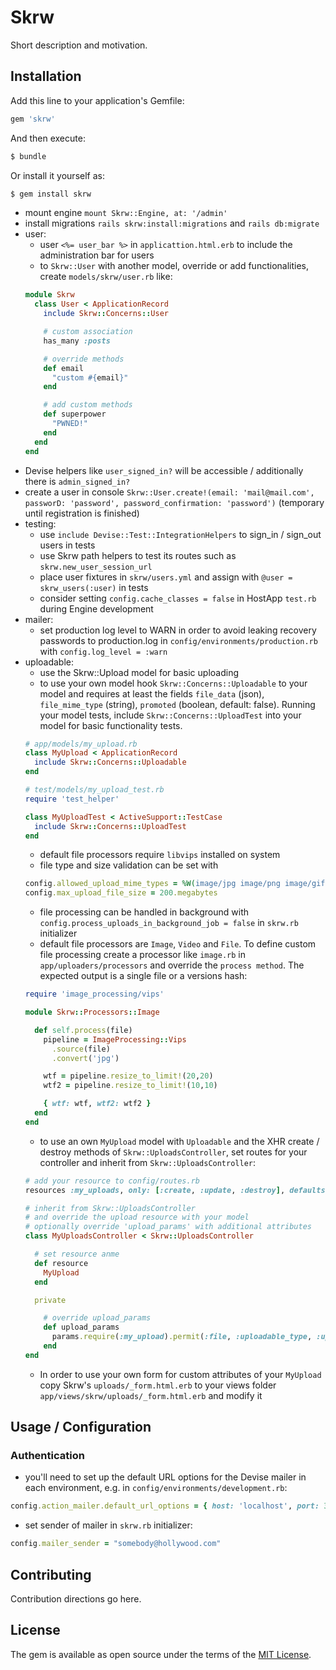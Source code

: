 # Skrw
Short description and motivation.

## Installation
Add this line to your application's Gemfile:

```ruby
gem 'skrw'
```

And then execute:
```bash
$ bundle
```

Or install it yourself as:
```bash
$ gem install skrw
```

- mount engine `mount Skrw::Engine, at: '/admin'`
- install migrations `rails skrw:install:migrations` and `rails db:migrate`
- user:
  - user `<%= user_bar %>` in `applicattion.html.erb` to include the administration bar for users
  - to `Skrw::User` with another model, override or add functionalities, create `models/skrw/user.rb` like:
  ```ruby
  module Skrw
    class User < ApplicationRecord
      include Skrw::Concerns::User

      # custom association
      has_many :posts

      # override methods
      def email
        "custom #{email}"
      end

      # add custom methods
      def superpower
        "PWNED!"
      end
    end
  end
  ```
- Devise helpers like `user_signed_in?` will be accessible / additionally there is `admin_signed_in?`
- create a user in console `Skrw::User.create!(email: 'mail@mail.com', passworD: 'password', password_confirmation: 'password')` (temporary until registration is finished)
- testing: 
  - use `include Devise::Test::IntegrationHelpers` to sign_in / sign_out users in tests
  - use Skrw path helpers to test its routes such as `skrw.new_user_session_url`
  - place user fixtures in `skrw/users.yml` and assign with `@user = skrw_users(:user)` in tests
  - consider setting `config.cache_classes = false` in HostApp `test.rb` during Engine development
- mailer:
  - set production log level to WARN in order to avoid leaking recovery passwords to production.log in `config/environments/production.rb` with `config.log_level = :warn`
- uploadable:
  - use the Skrw::Upload model for basic uploading
  - to use your own model hook `Skrw::Concerns::Uploadable` to your model and requires at least the fields `file_data` (json), `file_mime_type` (string), `promoted` (boolean, default: false). Running your model tests, include `Skrw::Concerns::UploadTest` into your model for basic functionality tests.
  ```ruby
  # app/models/my_upload.rb
  class MyUpload < ApplicationRecord
    include Skrw::Concerns::Uploadable
  end

  # test/models/my_upload_test.rb
  require 'test_helper'

  class MyUploadTest < ActiveSupport::TestCase
    include Skrw::Concerns::UploadTest
  end
  ```
  - default file processors require `libvips` installed on system
  - file type and size validation can be set with
  ```ruby
  config.allowed_upload_mime_types = %W(image/jpg image/png image/gif video/quicktime video/mp4)
  config.max_upload_file_size = 200.megabytes
  ```
  - file processing can be handled in background with `config.process_uploads_in_background_job = false` in `skrw.rb` initializer
  - default file processors are `Image`, `Video` and `File`. To define custom file processing create a processor like `image.rb` in `app/uploaders/processors` and override the `process method`. The expected output is a single file or a versions hash:
  ```ruby
  require 'image_processing/vips'

  module Skrw::Processors::Image

    def self.process(file)
      pipeline = ImageProcessing::Vips
        .source(file)
        .convert('jpg')

      wtf = pipeline.resize_to_limit!(20,20)
      wtf2 = pipeline.resize_to_limit!(10,10)

      { wtf: wtf, wtf2: wtf2 }
    end
  end
  ```
  - to use an own `MyUpload` model with `Uploadable` and the XHR create / destroy methods of `Skrw::UploadsController`, set routes for your controller and inherit from `Skrw::UploadsController`:
  ```ruby
  # add your resource to config/routes.rb
  resources :my_uploads, only: [:create, :update, :destroy], defaults: { format: :json }

  # inherit from Skrw::UploadsController
  # and override the upload resource with your model
  # optionally override 'upload_params' with additional attributes
  class MyUploadsController < Skrw::UploadsController

    # set resource anme
    def resource
      MyUpload
    end

    private

      # override upload_params
      def upload_params
        params.require(:my_upload).permit(:file, :uploadable_type, :uploadable_id, :caption)
      end
  end
  ```
  - In order to use your own form for custom attributes of your `MyUpload` copy Skrw's `uploads/_form.html.erb` to your views folder `app/views/skrw/uploads/_form.html.erb` and modify it

## Usage / Configuration

### Authentication
- you'll need to set up the default URL options for the Devise mailer in each environment, e.g. in `config/environments/development.rb`:
```ruby
config.action_mailer.default_url_options = { host: 'localhost', port: 3000 }
```
- set sender of mailer in `skrw.rb` initializer:
```ruby
config.mailer_sender = "somebody@hollywood.com"
```

## Contributing
Contribution directions go here.

## License
The gem is available as open source under the terms of the [MIT License](https://opensource.org/licenses/MIT).
